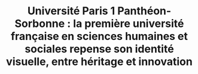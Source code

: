 ---
layout: post
title: "Université Paris 1 Panthéon-Sorbonne : la première université française en sciences humaines et sociales repense son identité visuelle, entre héritage et innovation"
link: https://www.grapheine.com/portfolio/universite-paris-1-pantheon-sorbonne-identite-visuelle
author: ""
published_date: "14/01/2025"
description: "En 2024, Graphéine a accompagné l’Université Paris 1 Panthéon-Sorbonne pour la mise à jour de sa charte graphique. Le cahier des charges comprend une réflexion sur la responsivité du logotype. L’Université Paris 1 Panthéon-Sorbonne porte un héritage singulier entre histoire classique, conservatrice et esprit innovant, révolutionnaire. Deux caractères qui font l’histoire de l’université."
language: "fr_FR"
categories: "Liens"
tags: "branding"
og-tags: "branding"
permalink: /:categories/:year/:month/:day/:title/
---
